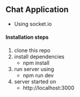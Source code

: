 ## Chat Application

- Using socket.io

#### Installation steps

1. clone this repo
2. install dependencies
   - npm install
3. run server using
   - npm run dev
4. server started on
   - http://localhost:3000
